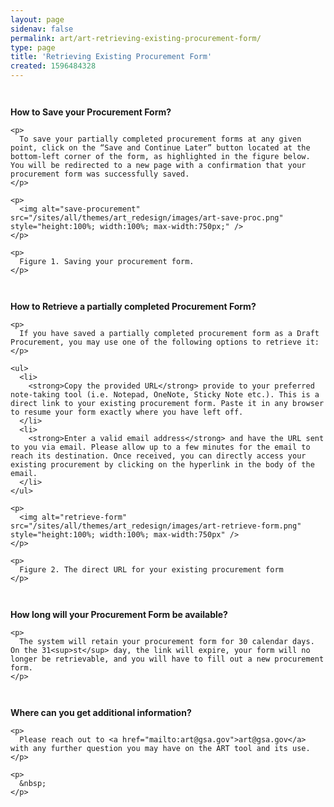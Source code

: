 ```yaml
---
layout: page
sidenav: false
permalink: art/art-retrieving-existing-procurement-form/
type: page
title: 'Retrieving Existing Procurement Form'
created: 1596484328
---
```


<div class="exsiting-proc">
  <div id="how-to-save-form" style="margin-top:3em">
    <p>
      <strong>How to Save your Procurement Form?</strong>
    </p>
    
    <p>
      To save your partially completed procurement forms at any given point, click on the “Save and Continue Later” button located at the bottom-left corner of the form, as highlighted in the figure below. You will be redirected to a new page with a confirmation that your procurement form was successfully saved.
    </p>
    
    <p>
      <img alt="save-procurement" src="/sites/all/themes/art_redesign/images/art-save-proc.png" style="height:100%; width:100%; max-width:750px;" />
    </p>
    
    <p>
      Figure 1. Saving your procurement form.
    </p>
  </div>
  
  <div id="how-to-retrieve-partial-form" style="margin-top:3em">
    <p>
      <strong>How to Retrieve a partially completed Procurement Form?</strong>
    </p>
    
    <p>
      If you have saved a partially completed procurement form as a Draft Procurement, you may use one of the following options to retrieve it:
    </p>
    
    <ul>
      <li>
        <strong>Copy the provided URL</strong> provide to your preferred note-taking tool (i.e. Notepad, OneNote, Sticky Note etc.). This is a direct link to your existing procurement form. Paste it in any browser to resume your form exactly where you have left off.
      </li>
      <li>
        <strong>Enter a valid email address</strong> and have the URL sent to you via email. Please allow up to a few minutes for the email to reach its destination. Once received, you can directly access your existing procurement by clicking on the hyperlink in the body of the email.
      </li>
    </ul>
    
    <p>
      <img alt="retrieve-form" src="/sites/all/themes/art_redesign/images/art-retrieve-form.png" style="height:100%; width:100%; max-width:750px" />
    </p>
    
    <p>
      Figure 2. The direct URL for your existing procurement form
    </p>
  </div>
  
  <div id="how-long-proc-available" style="margin-top:3em">
    <p>
      <strong>How long will your Procurement Form be available?</strong>
    </p>
    
    <p>
      The system will retain your procurement form for 30 calendar days. On the 31<sup>st</sup> day, the link will expire, your form will no longer be retrievable, and you will have to fill out a new procurement form.
    </p>
  </div>
  
  <div id="get-additional-informatiom" style="margin-top:3em">
    <p>
      <strong>Where can you get additional information?</strong>
    </p>
    
    <p>
      Please reach out to <a href="mailto:art@gsa.gov">art@gsa.gov</a> with any further question you may have on the ART tool and its use.
    </p>
    
    <p>
      &nbsp;
    </p>
  </div>
</div>